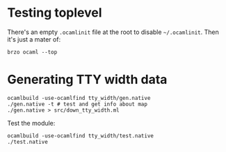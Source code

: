 # Testing toplevel

There's an empty `.ocamlinit` file at the root to disable
`~/.ocamlinit`. Then it's just a mater of:

```
brzo ocaml --top 
```

# Generating TTY width data

```
ocamlbuild -use-ocamlfind tty_width/gen.native
./gen.native -t # test and get info about map
./gen.native > src/down_tty_width.ml
```

Test the module:

```
ocamlbuild -use-ocamlfind tty_width/test.native
./test.native
```


